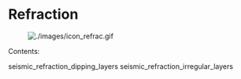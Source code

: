 # Refraction

<figure class="align-right">
<img src="./images/icon_refrac.gif" alt="./images/icon_refrac.gif" />
</figure>

Contents:

<div class="toctree" maxdepth="1">

seismic_refraction_dipping_layers seismic_refraction_irregular_layers

</div>
